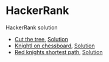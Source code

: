 # HackerRank
HackerRank solution

- [Cut the tree](https://www.hackerrank.com/challenges/cut-the-tree/problem?isFullScreen=false), [Solution](https://github.com/VidushiGupta80/HackerRank/blob/main/Solutions/cut-the-tree.cpp)
- [Knightl on chessboard](https://www.hackerrank.com/challenges/knightl-on-chessboard/problem), [Solution](https://github.com/VidushiGupta80/HackerRank/blob/main/Solutions/knightl-on-chessboard.cpp)
- [Red knights shortest path](https://www.hackerrank.com/challenges/red-knights-shortest-path/problem?h_r=internal-search&isFullScreen=true), [Solution](https://github.com/VidushiGupta80/HackerRank/blob/main/Solutions/red-knights-shortest-path.cpp)